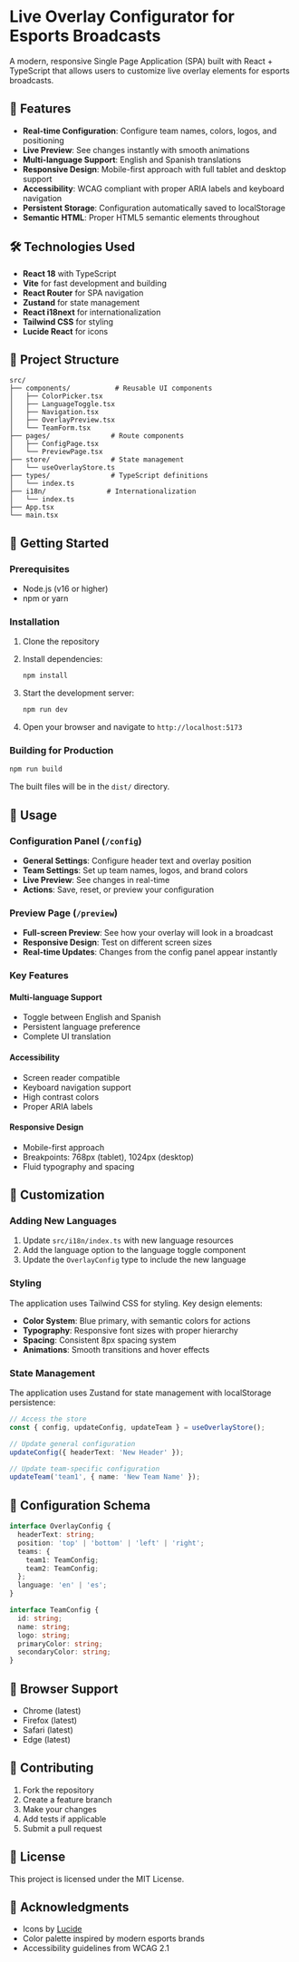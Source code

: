 # Live Overlay Configurator for Esports Broadcasts

A modern, responsive Single Page Application (SPA) built with React + TypeScript that allows users to customize live overlay elements for esports broadcasts.

## 🚀 Features

- **Real-time Configuration**: Configure team names, colors, logos, and positioning
- **Live Preview**: See changes instantly with smooth animations
- **Multi-language Support**: English and Spanish translations
- **Responsive Design**: Mobile-first approach with full tablet and desktop support
- **Accessibility**: WCAG compliant with proper ARIA labels and keyboard navigation
- **Persistent Storage**: Configuration automatically saved to localStorage
- **Semantic HTML**: Proper HTML5 semantic elements throughout

## 🛠️ Technologies Used

- **React 18** with TypeScript
- **Vite** for fast development and building
- **React Router** for SPA navigation
- **Zustand** for state management
- **React i18next** for internationalization
- **Tailwind CSS** for styling
- **Lucide React** for icons

## 📁 Project Structure

```
src/
├── components/           # Reusable UI components
│   ├── ColorPicker.tsx
│   ├── LanguageToggle.tsx
│   ├── Navigation.tsx
│   ├── OverlayPreview.tsx
│   └── TeamForm.tsx
├── pages/               # Route components
│   ├── ConfigPage.tsx
│   └── PreviewPage.tsx
├── store/               # State management
│   └── useOverlayStore.ts
├── types/               # TypeScript definitions
│   └── index.ts
├── i18n/               # Internationalization
│   └── index.ts
├── App.tsx
└── main.tsx
```

## 🚀 Getting Started

### Prerequisites

- Node.js (v16 or higher)
- npm or yarn

### Installation

1. Clone the repository
2. Install dependencies:
   ```bash
   npm install
   ```

3. Start the development server:
   ```bash
   npm run dev
   ```

4. Open your browser and navigate to `http://localhost:5173`

### Building for Production

```bash
npm run build
```

The built files will be in the `dist/` directory.

## 🎯 Usage

### Configuration Panel (`/config`)

- **General Settings**: Configure header text and overlay position
- **Team Settings**: Set up team names, logos, and brand colors
- **Live Preview**: See changes in real-time
- **Actions**: Save, reset, or preview your configuration

### Preview Page (`/preview`)

- **Full-screen Preview**: See how your overlay will look in a broadcast
- **Responsive Design**: Test on different screen sizes
- **Real-time Updates**: Changes from the config panel appear instantly

### Key Features

#### Multi-language Support
- Toggle between English and Spanish
- Persistent language preference
- Complete UI translation

#### Accessibility
- Screen reader compatible
- Keyboard navigation support
- High contrast colors
- Proper ARIA labels

#### Responsive Design
- Mobile-first approach
- Breakpoints: 768px (tablet), 1024px (desktop)
- Fluid typography and spacing

## 🎨 Customization

### Adding New Languages

1. Update `src/i18n/index.ts` with new language resources
2. Add the language option to the language toggle component
3. Update the `OverlayConfig` type to include the new language

### Styling

The application uses Tailwind CSS for styling. Key design elements:

- **Color System**: Blue primary, with semantic colors for actions
- **Typography**: Responsive font sizes with proper hierarchy
- **Spacing**: Consistent 8px spacing system
- **Animations**: Smooth transitions and hover effects

### State Management

The application uses Zustand for state management with localStorage persistence:

```typescript
// Access the store
const { config, updateConfig, updateTeam } = useOverlayStore();

// Update general configuration
updateConfig({ headerText: 'New Header' });

// Update team-specific configuration
updateTeam('team1', { name: 'New Team Name' });
```

## 🔧 Configuration Schema

```typescript
interface OverlayConfig {
  headerText: string;
  position: 'top' | 'bottom' | 'left' | 'right';
  teams: {
    team1: TeamConfig;
    team2: TeamConfig;
  };
  language: 'en' | 'es';
}

interface TeamConfig {
  id: string;
  name: string;
  logo: string;
  primaryColor: string;
  secondaryColor: string;
}
```

## 📱 Browser Support

- Chrome (latest)
- Firefox (latest)
- Safari (latest)
- Edge (latest)

## 🤝 Contributing

1. Fork the repository
2. Create a feature branch
3. Make your changes
4. Add tests if applicable
5. Submit a pull request

## 📄 License

This project is licensed under the MIT License.

## 🙏 Acknowledgments

- Icons by [Lucide](https://lucide.dev/)
- Color palette inspired by modern esports brands
- Accessibility guidelines from WCAG 2.1